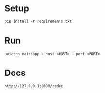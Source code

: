 # Setup

    pip install -r requirements.txt

# Run

    uvicorn main:app --host <HOST> --port <PORT>

# Docs

    http://127.0.0.1:8000/redoc
